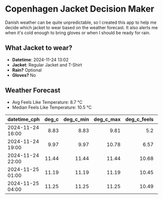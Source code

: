 
# Copenhagen Jacket Decision Maker

Danish weather can be quite unpredictable, so I created this app to help me decide which jacket to wear based on the weather forecast. 
It also alerts me when it's cold enough to bring gloves or when I should be ready for rain.

## What Jacket to wear?

- **Datetime**: 2024-11-24 13:02
- **Jacket**: Regular Jacket and T-Shirt
- **Rain?** Optional
- **Gloves?** No

## Weather Forecast
- Avg Feels Like Temperature: 8.7 °C
- Median Feels Like Temperature: 10.5 °C

| datetime_cph     |   deg_c |   deg_c_min |   deg_c_max |   deg_c_feels | weather   | wind   | rain   |
|:-----------------|--------:|------------:|------------:|--------------:|:----------|:-------|:-------|
| 2024-11-24 16:00 |    8.83 |        8.83 |        9.81 |          5.2  | Rain      | High   | Low    |
| 2024-11-24 19:00 |    9.97 |        9.97 |       10.78 |          6.57 | Clouds    | High   | None   |
| 2024-11-24 22:00 |   11.44 |       11.44 |       11.44 |         10.68 | Clouds    | High   | None   |
| 2024-11-25 01:00 |   11.19 |       11.19 |       11.19 |         10.45 | Clouds    | High   | None   |
| 2024-11-25 04:00 |   11.25 |       11.25 |       11.25 |         10.49 | Clouds    | High   | None   |
        